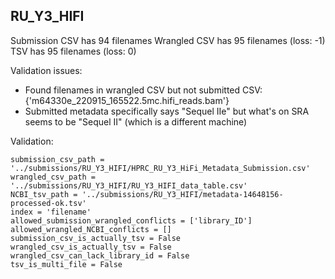 ## RU_Y3_HIFI

Submission CSV has 94 filenames
Wrangled CSV has 95 filenames (loss: -1)
TSV has 95 filenames (loss: 0)

Validation issues: 
* Found filenames in wrangled CSV but not submitted CSV: {'m64330e_220915_165522.5mc.hifi_reads.bam'}
* Submitted metadata specifically says "Sequel IIe" but what's on SRA seems to be "Sequel II" (which is a different machine)

Validation:
```
submission_csv_path = '../submissions/RU_Y3_HIFI/HPRC_RU_Y3_HiFi_Metadata_Submission.csv'
wrangled_csv_path = '../submissions/RU_Y3_HIFI/RU_Y3_HIFI_data_table.csv'
NCBI_tsv_path = '../submissions/RU_Y3_HIFI/metadata-14648156-processed-ok.tsv'
index = 'filename'
allowed_submission_wrangled_conflicts = ['library_ID']
allowed_wrangled_NCBI_conflicts = []
submission_csv_is_actually_tsv = False
wrangled_csv_is_actually_tsv = False
wrangled_csv_can_lack_library_id = False
tsv_is_multi_file = False
```